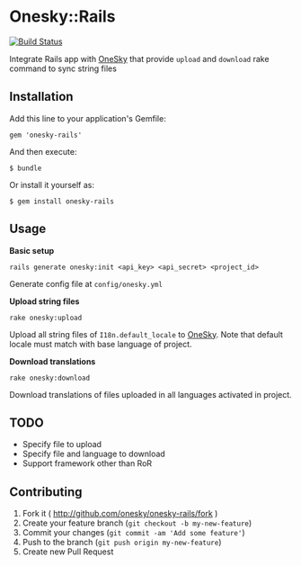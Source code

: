 # Onesky::Rails

[![Build Status](https://travis-ci.org/onesky/onesky-rails.svg)](https://travis-ci.org/onesky/onesky-rails)

Integrate Rails app with [OneSky](http://www.oneskyapp.com) that provide `upload` and `download` rake command to sync string files

## Installation

Add this line to your application's Gemfile:

    gem 'onesky-rails'

And then execute:

    $ bundle

Or install it yourself as:

    $ gem install onesky-rails

## Usage

**Basic setup**
```
rails generate onesky:init <api_key> <api_secret> <project_id>
```
Generate config file at `config/onesky.yml`

**Upload string files**
```
rake onesky:upload
```
Upload all string files of `I18n.default_locale` to [OneSky](http://www.oneskyapp.com). Note that default locale must match with base language of project.

**Download translations**
```
rake onesky:download
```
Download translations of files uploaded in all languages activated in project.

## TODO
- Specify file to upload
- Specify file and language to download
- Support framework other than RoR

## Contributing

1. Fork it ( http://github.com/onesky/onesky-rails/fork )
2. Create your feature branch (`git checkout -b my-new-feature`)
3. Commit your changes (`git commit -am 'Add some feature'`)
4. Push to the branch (`git push origin my-new-feature`)
5. Create new Pull Request
